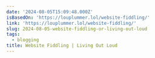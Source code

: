 ```yaml
---
date: '2024-08-05T15:09:48.000Z'
isBasedOn: 'https://louplummer.lol/website-fiddling/'
link: 'https://louplummer.lol/website-fiddling/'
slug: 2024-08-05-website-fiddling-or-living-out-loud
tags:
  - blogging
title: Website Fiddling | Living Out Loud
---
```

 
